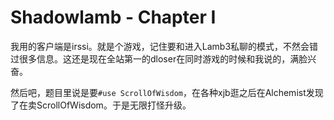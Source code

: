 # Shadowlamb - Chapter I

我用的客户端是irssi。就是个游戏，记住要和进入Lamb3私聊的模式，不然会错过很多信息。这还是现在全站第一的dloser在同时游戏的时候和我说的，满脸兴奋。

然后吧，题目里说是要`#use ScrollOfWisdom`，在各种xjb逛之后在Alchemist发现了在卖ScrollOfWisdom。于是无限打怪升级。

